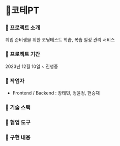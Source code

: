 # 💪코테PT

### 📝 프로젝트 소개
취업 준비생을 위한 코딩테스트 학습, 복습 일정 관리 서비스

### 📝 프로젝트 기간
2023년 12월 10일 ~ 진행중

### 📝 작업자
- Frontend / Backend : 장태민, 정윤정, 현승재
### 📝 기술 스택
### 📝 협업 도구
### 📝 구현 내용


